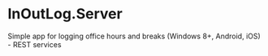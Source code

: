 # InOutLog.Server
Simple app for logging office hours and breaks (Windows 8+, Android, iOS) - REST services
